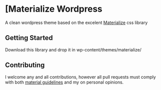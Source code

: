 # [Materialize Wordpress

A clean wordpress theme based on the excelent [Materialize](http://materializecss.com/) css library

## Getting Started

Download this library and drop it in wp-content/themes/materialize/

## Contributing

I welcome any and all contributions, however all pull requests must comply with both [material guidelines](https://www.google.com/design/spec/material-design/introduction.html) and my on personal opinions.
